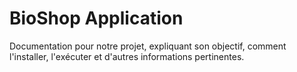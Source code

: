 # BioShop Application

Documentation pour notre projet, 
expliquant son objectif, 
comment l'installer, 
l'exécuter et d'autres informations pertinentes.
